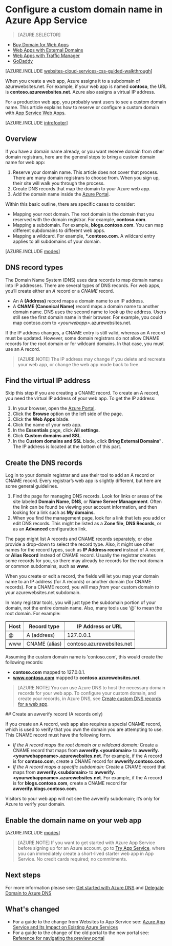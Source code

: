 <properties
	pageTitle="Configure a custom domain name in Azure App Service"
	description="Learn how to use a custom domain name with a web app in Azure App Service."
	services="app-service\web"
	documentationCenter=""
	authors="MikeWasson"
	manager="wpickett"
	editor=""/>

<tags
	ms.service="app-service-web"
	ms.workload="web"
	ms.tgt_pltfrm="na"
	ms.devlang="na"
	ms.topic="article"
	ms.date="07/13/2015"
	ms.author="mwasson"/>

# Configure a custom domain name in Azure App Service

> [AZURE.SELECTOR]
- [Buy Domain for Web Apps](custom-dns-web-site-buydomains-web-app.md)
- [Web Apps with External Domains](web-sites-custom-domain-name.md)
- [Web Apps with Traffic Manager](web-sites-traffic-manager-custom-domain-name.md)
- [GoDaddy](web-sites-godaddy-custom-domain-name.md)

[AZURE.INCLUDE [websites-cloud-services-css-guided-walkthrough](../../includes/websites-cloud-services-css-guided-walkthrough.md)]

When you create a web app, Azure assigns it to a subdomain of azurewebsites.net. For example, if your web app is named **contoso**, the URL is **contoso.azurewebsites.net**. Azure also assigns a virtual IP address.

For a production web app, you probably want users to see a custom domain name. This article explains how to reserve or configure a custom domain with [App Service Web Apps](http://go.microsoft.com/fwlink/?LinkId=529714). 

[AZURE.INCLUDE [introfooter](../../includes/custom-dns-web-site-intro-notes.md)]


## Overview

If you have a domain name already, or you want reserve domain from other domain registrars, here are the general steps to bring a custom domain name for web app:

1. Reserve your domain name. This article does not cover that process. There are many domain registrars to choose from. When you sign up, their site will walk you through the process.
1. Create DNS records that map the domain to your Azure web app.
1. Add the domain name inside the [Azure Portal](http://go.microsoft.com/fwlink/?LinkId=529715).

Within this basic outline, there are specific cases to consider:

- Mapping your root domain. The root domain is the domain that you reserved with the domain registrar. For example, **contoso.com**.
- Mapping a subdomain. For example, **blogs.contoso.com**.  You can map different subdomains to different web apps.
- Mapping a wildcard. For example, **\*.contoso.com**. A wildcard entry applies to all subdomains of your domain.

[AZURE.INCLUDE [modes](../../includes/custom-dns-web-site-modes.md)]


## DNS record types

The Domain Name System (DNS) uses data records to map domain names into IP addresses. There are several types of DNS records. For web apps, you’ll create either an *A* record or a *CNAME* record.

- An A **(Address)** record maps a domain name to an IP address.
- A **CNAME (Canonical Name)** record maps a domain name to another domain name. DNS uses the second name to look up the address. Users still see the first domain name in their browser. For example, you could map contoso.com to *&lt;yourwebapp&gt;*.azurewebsites.net.

If the IP address changes, a CNAME entry is still valid, whereas an A record must be updated. However, some domain registrars do not allow CNAME records for the root domain or for wildcard domains. In that case, you must use an A record.

> [AZURE.NOTE] The IP address may change if you delete and recreate your web app, or change the web app mode back to free.


## Find the virtual IP address

Skip this step if you are creating a CNAME record. To create an A record, you need the virtual IP address of your web app. To get the IP address:

1.	In your browser, open the [Azure Portal](https://portal.azure.com).
2.	Click the **Browse** option on the left side of the page.
3.	Click the **Web Apps** blade.
4.	Click the name of your web app.
5.	In the **Essentials** page, click **All settings**.
6.	Click **Custom domains and SSL**. 
7.	In the **Custom domains and SSL** blade, click **Bring External Domains"**. The IP address is located at the bottom of this part.

## Create the DNS records

Log in to your domain registrar and use their tool to add an A record or CNAME record. Every registrar’s web app is slightly different, but here are some general guidelines.

1.	Find the page for managing DNS records. Look for links or areas of the site labeled **Domain Name**, **DNS**, or **Name Server Management**. Often the link can be found be viewing your account information, and then looking for a link such as **My domains**.
2.	When you find the management page, look for a link that lets you add or edit DNS records. This might be listed as a **Zone file**, **DNS Records**, or as an **Advanced** configuration link.

The page might list A records and CNAME records separately, or else provide a drop-down to select the record type. Also, it might use other names for the record types, such as **IP Address record** instead of A record, or **Alias Record** instead of CNAME record.  Usually the registrar creates some records for you, so there may already be records for the root domain or common subdomains, such as **www**.

When you create or edit a record, the fields will let you map your domain name to an IP address (for A records) or another domain (for CNAME records). For a CNAME record, you will map *from* your custom domain *to* your azurewebsites.net subdomain.

In many registrar tools, you will just type the subdomain portion of your domain, not the entire domain name. Also, many tools use ‘@’ to mean the root domain. For example:

<table cellspacing="0" border="1">
  <tr>
    <th>Host</th>
    <th>Record type</th>
    <th>IP Address or URL</th>
  </tr>
  <tr>
    <td>@</td>
    <td>A (address)</td>
    <td>127.0.0.1</td>
  </tr>
  <tr>
    <td>www</td>
    <td>CNAME (alias)</td>
    <td>contoso.azurewebsites.net</td>
  </tr>
</table>

Assuming the custom domain name is ‘contoso.com’, this would create the following records:

- **contoso.com** mapped to 127.0.0.1.
- **www.contoso.com** mapped to **contoso.azurewebsites.net**.

>[AZURE.NOTE] You can use Azure DNS to host the necessary domain records for your web app. To configure your custom domain, and create your records, in Azure DNS, see [Create custom DNS records for a web app](../dns-web-sites-custom-domain). 

<a name="awverify" />
## Create an awverify record (A records only)

If you create an A record, web app also requires a special CNAME record, which is used to verify that you own the domain you are attempting to use. This CNAME record must have the following form.

- *If the A record maps the root domain or a wildcard domain:* Create a CNAME record that maps from **awverify.&lt;yourdomain&gt;** to **awverify.&lt;yourwebappname&gt;.azurewebsites.net**.  For example, if the A record is for **contoso.com**, create a CNAME record for **awverify.contoso.com**.
- *If the A record maps a specific subdomain:* Create a CNAME record that maps from **awverify.&lt;subdomain&gt;** to **awverify.&lt;yourwebappname&gt;.azurewebsites.net**. For example, if the A record is for **blogs.contoso.com**, create a CNAME record for **awverify.blogs.contoso.com**.

Visitors to your web app will not see the awverify subdomain; it’s only for Azure to verify your domain.

## Enable the domain name on your web app

[AZURE.INCLUDE [modes](../../includes/custom-dns-web-site-enable-on-web-site.md)]

>[AZURE.NOTE] If you want to get started with Azure App Service before signing up for an Azure account, go to [Try App Service](http://go.microsoft.com/fwlink/?LinkId=523751), where you can immediately create a short-lived starter web app in App Service. No credit cards required; no commitments.


## Next steps

For more information please see: [Get started with Azure DNS](../dns/dns-getstarted-create-dnszone) and [Delegate Domain to Azure DNS](../dns/dns-domain-delegation) 

## What's changed
* For a guide to the change from Websites to App Service see: [Azure App Service and Its Impact on Existing Azure Services](http://go.microsoft.com/fwlink/?LinkId=529714)
* For a guide to the change of the old portal to the new portal see: [Reference for navigating the preview portal](http://go.microsoft.com/fwlink/?LinkId=529715)

<!-- Anchors. -->
[Overview]: #overview
[DNS record types]: #dns-record-types
[Find the virtual IP address]: #find-the-virtual-ip-address
[Create the DNS records]: #create-the-dns-records
[Enable the domain name on your web app]: #enable-the-domain-name-on-your-web-app

<!-- Images -->
[subdomain]: media/web-sites-custom-domain-name/azurewebsites-subdomain.png
 
